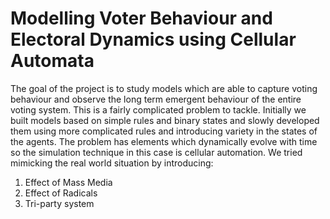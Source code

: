 # Modelling Voter Behaviour and Electoral Dynamics using Cellular Automata

The goal of the project is to study models which are able to capture voting behaviour and observe the long term emergent behaviour of the entire voting system. This is a fairly complicated problem to tackle. Initially we built models based on simple rules and binary states and slowly developed them using more complicated rules and introducing variety in the states of the agents. The problem has elements which dynamically evolve with time so the simulation technique in this case is cellular automation. We tried mimicking the real world situation by introducing:

1. Effect of Mass Media
2. Effect of Radicals
3. Tri-party system